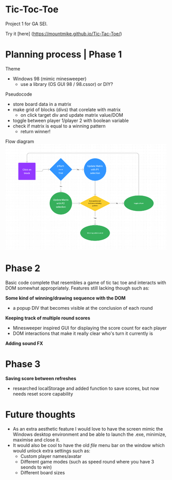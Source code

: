 # Tic-Toc-Toe

Project 1 for GA SEI.

Try it [here] (https://mountmike.github.io/Tic-Tac-Toe/)





# **Planning process** | Phase 1


Theme
- Windows 98 (mimic minesweeper)
    - use a library (OS GUI 98 / 98.cssor) or DIY?

Pseudocode
- store board data in a matrix
- make grid of blocks (divs) that corelate with matrix
    - on click target div and update matrix value/DOM
- toggle between player 1/player 2 with boolean variable
- check if matrix is equal to a winning pattern
    - return winner!


Flow diagram
![Flow Chart 01](https://github.com/mountmike/Tic-Tac-Toe/blob/main/images/Figjam1.png)

# Phase 2

Basic code complete that resembles a game of tic tac toe and interacts with DOM somewhat appropriately. Features still lacking though such as:

**Some kind of winning/drawing sequence with the DOM**
- a popup DIV that becomes visible at the conclusion of each round

**Keeping track of multiple round scores**
- Minesweeper inspired GUI for displaying the score count for each player
- DOM interactions that make it really clear who's turn it currently is

**Adding sound FX**

# Phase 3
**Saving score between refreshes**
- researched localStorage and added function to save scores, but now needs reset score capability

# Future thoughts
- As an extra aesthetic feature I would love to have the screen mimic the Windows desktop environment and be able to launch the .exe, minimize, maximise and close it.
- It would also be cool to have the old *file* menu bar on the window which would unlock extra settings such as:
    - Custom player names/avatar 
    - Different game modes (such as speed round where you have 3 seonds to win)
    - Different board sizes


